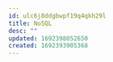 ```yaml
---
id: ulc6j8ddgbwpf19q4qkh29l
title: NoSQL
desc: ""
updated: 1692398052650
created: 1692393905368
---
```

